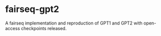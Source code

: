 # fairseq-gpt2
A fairseq implementation and reproduction of GPT1 and GPT2 with open-access checkpoints released.
